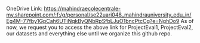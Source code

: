 OneDrive Link: https://mahindraecolecentrale-my.sharepoint.com/:f:/g/personal/se22uari048_mahindrauniversity_edu_in/Eg4M-77fby1GpCah6UTiNqkByQNbRpSfbLJuO1bncPtcCg?e=NghDo9
As of now, we request you to access the above link for ProjectEval1, ProjectEval2, our datasets and everything else until we organize this github repo.
